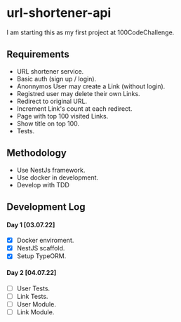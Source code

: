 # url-shortener-api


I am starting this as my first project at 100CodeChallenge.

## Requirements

  - URL shortener service.
  - Basic auth (sign up / login).
  - Anonnymos User may create a Link (without login).
  - Registred user may delete their own Links.
  - Redirect to original URL.
  - Increment Link's count at each redirect.
  - Page with top 100 visited Links.
  - Show title on top 100.
  - Tests.

## Methodology

  - Use NestJs framework.
  - Use docker in development.
  - Develop with TDD

## Development Log

#### Day 1 [03.07.22]

  - [x] Docker enviroment.
  - [x] NestJS scaffold.
  - [x] Setup TypeORM.
  
#### Day 2 [04.07.22]

  - [ ] User Tests.
  - [ ] Link Tests.
  - [ ] User Module.
  - [ ] Link Module.
